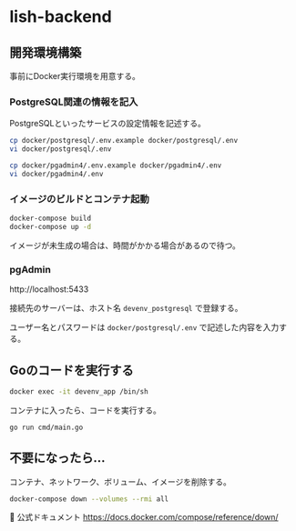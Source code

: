 # lish-backend

## 開発環境構築

事前にDocker実行環境を用意する。

### PostgreSQL関連の情報を記入

PostgreSQLといったサービスの設定情報を記述する。

```bash
cp docker/postgresql/.env.example docker/postgresql/.env
vi docker/postgresql/.env

cp docker/pgadmin4/.env.example docker/pgadmin4/.env
vi docker/pgadmin4/.env
```

### イメージのビルドとコンテナ起動

```bash
docker-compose build
docker-compose up -d
```

イメージが未生成の場合は、時間がかかる場合があるので待つ。

### pgAdmin

http://localhost:5433

接続先のサーバーは、ホスト名 `devenv_postgresql` で登録する。

ユーザー名とパスワードは `docker/postgresql/.env` で記述した内容を入力する。

## Goのコードを実行する

```bash
docker exec -it devenv_app /bin/sh
```

コンテナに入ったら、コードを実行する。

```bash
go run cmd/main.go
```

## 不要になったら...

コンテナ、ネットワーク、ボリューム、イメージを削除する。

```bash
docker-compose down --volumes --rmi all
```

📖 公式ドキュメント https://docs.docker.com/compose/reference/down/
